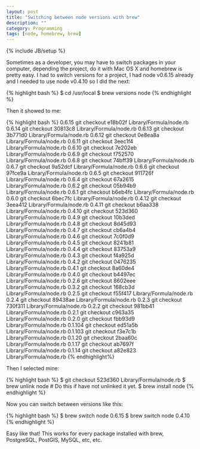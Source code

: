 ```yaml
---
layout: post
title: "Switching between node versions with brew"
description: ""
category: Programming
tags: [node, homebrew, brew]
---
```

{% include JB/setup %}

Sometimes as a developer, you may have to switch packages in your computer,
depending the project, do it with Mac OS X and homebrew is pretty easy. I had to
switch versions for a project, I had node v0.6.15 already and I needed to use
node v0.4.10 so I did the next:

{% highlight bash %}
    $ cd /usr/local
    $ brew versions node
{% endhighlight %}

Then it showed to me:

{% highlight bash %}
    0.6.15   git checkout e18b02f Library/Formula/node.rb
    0.6.14   git checkout 30813c8 Library/Formula/node.rb
    0.6.13   git checkout 3b771d0 Library/Formula/node.rb
    0.6.12   git checkout 0e8ea8a Library/Formula/node.rb
    0.6.11   git checkout 3eec1f4 Library/Formula/node.rb
    0.6.10   git checkout 7e202eb Library/Formula/node.rb
    0.6.9    git checkout f752570 Library/Formula/node.rb
    0.6.8    git checkout 74bff39 Library/Formula/node.rb
    0.6.7    git checkout 9a52dcf Library/Formula/node.rb
    0.6.6    git checkout 97fce9a Library/Formula/node.rb
    0.6.5    git checkout 911726f Library/Formula/node.rb
    0.6.4    git checkout 67a2615 Library/Formula/node.rb
    0.6.2    git checkout 05b94b9 Library/Formula/node.rb
    0.6.1    git checkout b6eb4fc Library/Formula/node.rb
    0.6.0    git checkout 6bec7fc Library/Formula/node.rb
    0.4.12   git checkout 3eea412 Library/Formula/node.rb
    0.4.11   git checkout b6aa338 Library/Formula/node.rb
    0.4.10   git checkout 523d360 Library/Formula/node.rb
    0.4.9    git checkout 10b3ded Library/Formula/node.rb
    0.4.8    git checkout 8d45d93 Library/Formula/node.rb
    0.4.7    git checkout cb6a4b4 Library/Formula/node.rb
    0.4.6    git checkout 7c0f0d9 Library/Formula/node.rb
    0.4.5    git checkout 8241b81 Library/Formula/node.rb
    0.4.4    git checkout 83753a9 Library/Formula/node.rb
    0.4.3    git checkout f4a925d Library/Formula/node.rb
    0.4.2    git checkout 0476235 Library/Formula/node.rb
    0.4.1    git checkout 8a60de4 Library/Formula/node.rb
    0.4.0    git checkout b4497ec Library/Formula/node.rb
    0.2.6    git checkout 8602eee Library/Formula/node.rb
    0.3.2    git checkout 168cb3d Library/Formula/node.rb
    0.2.5    git checkout f55f417 Library/Formula/node.rb
    0.2.4    git checkout 89438ae Library/Formula/node.rb
    0.2.3    git checkout 730f311 Library/Formula/node.rb
    0.2.2    git checkout 981bb41 Library/Formula/node.rb
    0.2.1    git checkout c963a35 Library/Formula/node.rb
    0.2.0    git checkout fbb93d9 Library/Formula/node.rb
    0.1.104  git checkout ed51a5b Library/Formula/node.rb
    0.1.103  git checkout f3e7c1b Library/Formula/node.rb
    0.1.20   git checkout 2baa60c Library/Formula/node.rb
    0.1.17   git checkout ab7697f Library/Formula/node.rb
    0.1.14   git checkout a82e823 Library/Formula/node.rb
{% endhighlight%}

Then I selected mine:

{% highlight bash %}
    $ git checkout 523d360 Library/Formula/node.rb
    $ brew unlink node # Do this if have not unlinked it yet.
    $ brew install node
{% endhighlight %}

Now you can switch between versions like this:

{% highlight bash %}
    $ brew switch node 0.6.15
    $ brew switch node 0.4.10
{% endhighlight %}

Easy like that! This works for every package installed with brew, PostgreSQL,
PostGIS, MySQL, etc, etc.